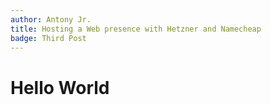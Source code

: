 ```yaml
---
author: Antony Jr.
title: Hosting a Web presence with Hetzner and Namecheap
badge: Third Post
---
```


# Hello World
